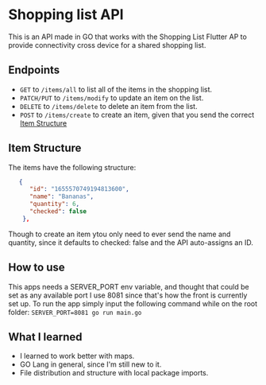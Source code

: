 # Shopping list API

This is an API made in GO that works with the Shopping List Flutter AP to provide connectivity cross device for a shared shopping list.

## Endpoints

- `GET` to `/items/all` to list all of the items in the shopping list.
- `PATCH/PUT` to `/items/modify` to update an item on the list.
- `DELETE` to `/items/delete` to delete an item from the list.
- `POST` to `/items/create` to create an item, given that you send the correct [Item Structure](#Item-structure)

## Item Structure

The items have the following structure:

```JSON
   {
      "id": "1655570749194813600",
      "name": "Bananas",
      "quantity": 6,
      "checked": false
    },
```

Though to create an item ytou only need to ever send the name and quantity, since it defaults to checked: false and the API auto-assigns an ID.

## How to use

This apps needs a SERVER_PORT env variable, and thought that could be set as any available port I use 8081 since that's how the front is currently set up.
To run the app simply input the following command while on the root folder:
`SERVER_PORT=8081 go run main.go`

## What I learned

- I learned to work better with maps.
- GO Lang in general, since I'm still new to it.
- File distribution and structure with local package imports.
